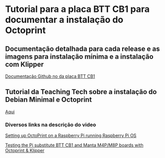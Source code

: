 # Tutorial para a placa BTT CB1 para documentar a instalação do Octoprint

## Documentação detalhada para cada release e as imagens para instalação mínima e a instalação com Klipper
[Documentação Github no da placa BTT CB1](https://github.com/bigtreetech/CB1/releases)

## Tutorial da Teaching Tech sobre a instalação do Debian Minimal e Octoprint
[Aqui](https://www.youtube.com/watch?v=vZIOZTce7NI)

### Diversos links na descrição do video
[Setting up OctoPrint on a Raspberry Pi running Raspberry Pi OS](https://community.octoprint.org/t/setting-up-octoprint-on-a-raspberry-pi-running-raspberry-pi-os-debian/2337)


[Testing the Pi substitute BTT CB1 and Manta M4P/M8P boards with Octoprint & Klipper](https://www.youtube.com/watch?v=vZIOZTce7NI&t=487s)
